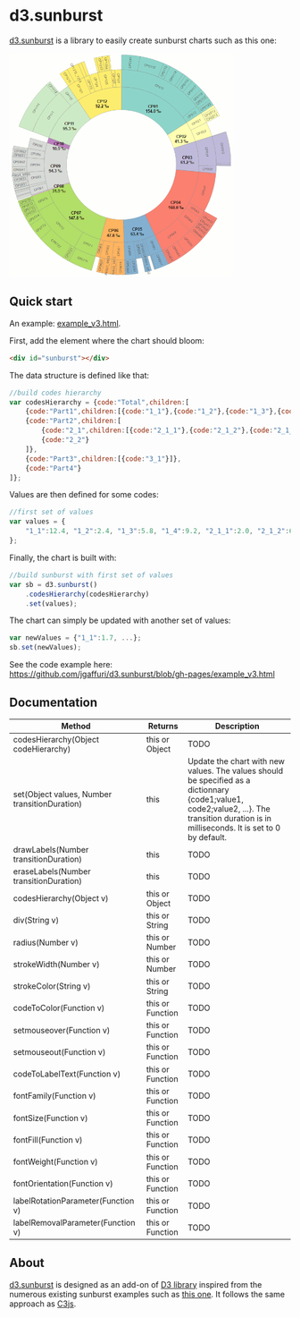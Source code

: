 # d3.sunburst

[d3.sunburst](http://jgaffuri.github.io/d3.sunburst/) is a library to easily create sunburst charts such as this one:

[<img src="img/coicop.png" alt="COICOP sunburst" width="400" height="400" />](http://jgaffuri.github.io/EurostatVisu/coicop_sunburst.html)

## Quick start

An example: [example_v3.html](http://jgaffuri.github.io/d3.sunburst/example_v3.html).

First, add the element where the chart should bloom:

```html
<div id="sunburst"></div>
```

The data structure is defined like that:

```javascript
//build codes hierarchy
var codesHierarchy = {code:"Total",children:[
    {code:"Part1",children:[{code:"1_1"},{code:"1_2"},{code:"1_3"},{code:"1_4"}]},
    {code:"Part2",children:[
        {code:"2_1",children:[{code:"2_1_1"},{code:"2_1_2"},{code:"2_1_3"},]},
        {code:"2_2"}
    ]},
    {code:"Part3",children:[{code:"3_1"}]},
    {code:"Part4"}
]};
```

Values are then defined for some codes:

```javascript
//first set of values
var values = {
    "1_1":12.4, "1_2":2.4, "1_3":5.8, "1_4":9.2, "2_1_1":2.0, "2_1_2":6.0, "2_1_3":10, "2_2":5.4, "3_1":15.8, "Part4":32.3
};
```

Finally, the chart is built with:

```javascript
//build sunburst with first set of values
var sb = d3.sunburst()
    .codesHierarchy(codesHierarchy)
    .set(values);
```

The chart can simply be updated with another set of values:

```javascript
var newValues = {"1_1":1.7, ...};
sb.set(newValues);
```

See the code example here: https://github.com/jgaffuri/d3.sunburst/blob/gh-pages/example_v3.html

## Documentation

| Method | Returns | Description |
| --- | --- | --- |
| codesHierarchy(Object codeHierarchy) | this or Object | TODO |
| set(Object values, Number transitionDuration) | this | Update the chart with new values. The values should be specified as a dictionnary {code1;value1, code2;value2, ...}. The transition duration is in milliseconds. It is set to 0 by default. |
| drawLabels(Number transitionDuration) | this | TODO |
| eraseLabels(Number transitionDuration) | this | TODO |
| codesHierarchy(Object v) | this or Object | TODO |
| div(String v) | this or String | TODO |
| radius(Number v) | this or Number | TODO |
| strokeWidth(Number v) | this or Number | TODO |
| strokeColor(String v) | this or String | TODO |
| codeToColor(Function v) | this or Function | TODO |
| setmouseover(Function v) | this or Function | TODO |
| setmouseout(Function v) | this or Function | TODO |
| codeToLabelText(Function v) | this or Function | TODO |
| fontFamily(Function v) | this or Function | TODO |
| fontSize(Function v) | this or Function | TODO |
| fontFill(Function v) | this or Function | TODO |
| fontWeight(Function v) | this or Function | TODO |
| fontOrientation(Function v) | this or Function | TODO |
| labelRotationParameter(Function v) | this or Function | TODO |
| labelRemovalParameter(Function v) | this or Function | TODO |

## About

[d3.sunburst](http://jgaffuri.github.io/d3.sunburst/) is designed as an add-on of [D3 library](https://d3js.org/) inspired from the numerous existing sunburst examples such as [this one](https://bl.ocks.org/mbostock/4348373). It follows the same approach as [C3js](http://c3js.org/).
